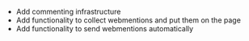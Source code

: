 
* Add commenting infrastructure
* Add functionality to collect webmentions and put them on the page
* Add functionality to send webmentions automatically
